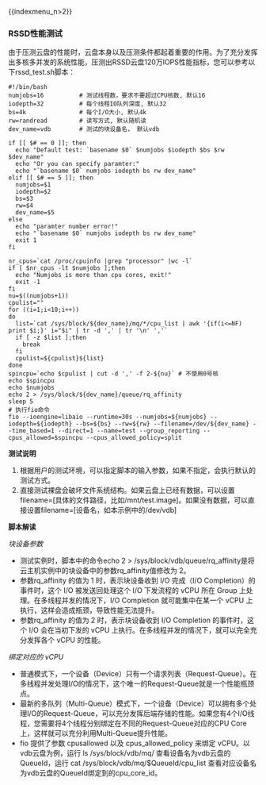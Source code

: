 {{indexmenu_n>2}}

### RSSD性能测试
由于压测云盘的性能时，云盘本身以及压测条件都起着重要的作用。为了充分发挥出多核多并发的系统性能，压测出RSSD云盘120万IOPS性能指标，您可以参考以下rssd_test.sh脚本：

``` 
#!/bin/bash     
numjobs=16          # 测试线程数，要求不要超过CPU核数, 默认16
iodepth=32          # 每个线程IO队列深度, 默认32
bs=4k               # 每个I/O大小, 默认4k
rw=randread         # 读写方式, 默认随机读
dev_name=vdb        # 测试的块设备名， 默认vdb

if [[ $# == 0 ]]; then
  echo "Default test: `basename $0` $numjobs $iodepth $bs $rw $dev_name"
  echo "Or you can specify paramter:"
  echo "`basename $0` numjobs iodepth bs rw dev_name"
elif [[ $# == 5 ]]; then
  numjobs=$1
  iodepth=$2
  bs=$3
  rw=$4
  dev_name=$5
else
  echo "paramter number error!"
  echo "`basename $0` numjobs iodepth bs rw dev_name"
  exit 1
fi

nr_cpus=`cat /proc/cpuinfo |grep "processor" |wc -l`
if [ $nr_cpus -lt $numjobs ];then
  echo "Numjobs is more than cpu cores, exit!"
  exit -1
fi
nu=$((numjobs+1))
cpulist=""
for ((i=1;i<10;i++))
do
  list=`cat /sys/block/${dev_name}/mq/*/cpu_list | awk '{if(i<=NF) print $i;}' i="$i" | tr -d ',' | tr '\n' ','`
  if [ -z $list ];then
    break
  fi
  cpulist=${cpulist}${list}
done
spincpu=`echo $cpulist | cut -d ',' -f 2-${nu}` # 不使用0号核
echo $spincpu
echo $numjobs
echo 2 > /sys/block/${dev_name}/queue/rq_affinity
sleep 5
# 执行fio命令
fio --ioengine=libaio --runtime=30s --numjobs=${numjobs} --iodepth=${iodepth} --bs=${bs} --rw=${rw} --filename=/dev/${dev_name} --time_based=1 --direct=1 --name=test --group_reporting --cpus_allowed=$spincpu --cpus_allowed_policy=split

```
**测试说明** 

1. 根据用户的测试环境，可以指定脚本的输入参数，如果不指定，会执行默认的测试方式。
2. 直接测试裸盘会破坏文件系统结构。如果云盘上已经有数据，可以设置filename=[具体的文件路径，比如/mnt/test.image]。如果没有数据，可以直接设置filename=[设备名，如本示例中的/dev/vdb]

**脚本解读** 

*块设备参数*

  * 测试实例时，脚本中的命令echo 2 > /sys/block/vdb/queue/rq_affinity是将云主机实例中的块设备中的参数rq_affinity值修改为 2。
  * 参数rq_affinity 的值为 1 时，表示块设备收到 I/O 完成（I/O Completion）的事件时，这个 I/O 被发送回处理这个 I/O 下发流程的 vCPU 所在 Group 上处理。在多线程并发的情况下，I/O Completion 就可能集中在某一个 vCPU 上执行，这样会造成瓶颈，导致性能无法提升。
  * 参数rq_affinity 的值为 2 时，表示块设备收到 I/O Completion 的事件时，这个 I/O 会在当初下发的 vCPU 上执行。在多线程并发的情况下，就可以完全充分发挥各个 vCPU 的性能。

*绑定对应的 vCPU*

  * 普通模式下，一个设备（Device）只有一个请求列表（Request-Queue）。在多线程并发处理I/O的情况下，这个唯一的Request-Queue就是一个性能瓶颈点。
  * 最新的多队列（Multi-Queue）模式下，一个设备（Device）可以拥有多个处理I/O的Request-Queue，可以充分发挥后端存储的性能。如果您有4个I/O线程，您需要将4个线程分别绑定在不同的Request-Queue对应的CPU Core上，这样就可以充分利用Multi-Queue提升性能。
  * fio 提供了参数 cpusallowed 以及 cpus_allowed_policy 来绑定 vCPU。以vdb云盘为例，运行 ls /sys/block/vdb/mq/ 查看设备名为vdb云盘的QueueId，运行 cat /sys/block/vdb/mq/$QueueId/cpu_list 查看对应设备名为vdb云盘的QueueId绑定到的cpu_core_id。

